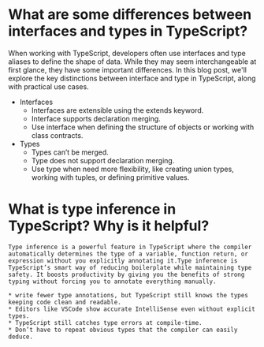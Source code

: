 # What are some differences between interfaces and types in TypeScript?

   When working with TypeScript, developers often use interfaces and type aliases to define the shape of data. While they may seem interchangeable at first glance, they have some important differences. In this blog post, we'll explore the key distinctions between interface and type in TypeScript, along with practical use cases.
- Interfaces
   * Interfaces are extensible using the extends keyword.
   * Interface supports declaration merging.
   * Use interface when defining the structure of objects or working with class contracts.
- Types
   * Types can’t be merged.
   * Type does not support declaration merging.
   * Use type when need more flexibility, like creating union types, working with tuples, or defining primitive values.


# What is type inference in TypeScript? Why is it helpful?

    Type inference is a powerful feature in TypeScript where the compiler automatically determines the type of a variable, function return, or expression without you explicitly annotating it.Type inference is TypeScript’s smart way of reducing boilerplate while maintaining type safety. It boosts productivity by giving you the benefits of strong typing without forcing you to annotate everything manually.

    * write fewer type annotations, but TypeScript still knows the types keeping code clean and readable.
    * Editors like VSCode show accurate IntelliSense even without explicit types.
    * TypeScript still catches type errors at compile-time.
    * Don’t have to repeat obvious types that the compiler can easily deduce.
